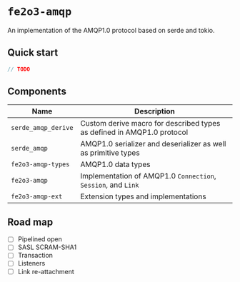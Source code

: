 # `fe2o3-amqp`

An implementation of the AMQP1.0 protocol based on serde and tokio.

## Quick start

```rust
// TODO
```

## Components

| Name | Description |
|------|-------------|
|`serde_amqp_derive`| Custom derive macro for described types as defined in AMQP1.0 protocol |
|`serde_amqp`| AMQP1.0 serializer and deserializer as well as primitive types |
|`fe2o3-amqp-types`| AMQP1.0 data types |
|`fe2o3-amqp`| Implementation of AMQP1.0 `Connection`, `Session`, and `Link` |
|`fe2o3-amqp-ext`| Extension types and implementations |

## Road map

- [ ] Pipelined open
- [ ] SASL SCRAM-SHA1
- [ ] Transaction
- [ ] Listeners
- [ ] Link re-attachment
